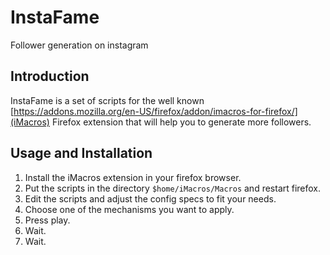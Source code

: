 # InstaFame
Follower generation on instagram

## Introduction
InstaFame is a set of scripts for the well known [https://addons.mozilla.org/en-US/firefox/addon/imacros-for-firefox/](iMacros) Firefox extension that will help you to generate more followers.

## Usage and Installation
1. Install the iMacros extension in your firefox browser.
2. Put the scripts in the directory `$home/iMacros/Macros` and restart firefox.
3. Edit the scripts and adjust the config specs to fit your needs.
4. Choose one of the mechanisms you want to apply.
5. Press play.
6. Wait.
7. Wait.
